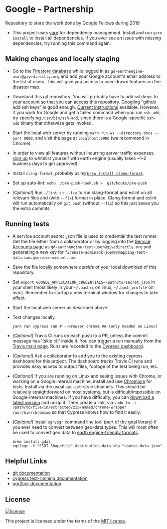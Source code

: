 # Google - Partnership
Repository to store the work done by Google Fellows during 2019 

* This project uses [yarn](http://yarnpkg.com/) for dependency management. 
Install and run `yarn install` to install all dependencies. If you ever see
an issue with missing dependencies, try running this command again.

## Making changes and locally staging
* Go to the [Firestore database](
https://console.firebase.google.com/project/mapping-crisis/database/firestore/data~2FALLOWED_USERS~2FALL_USERS)
while logged in as `gd-earthengine-user@givedirectly.org` and add your Google
account's email address to the list of users. This will give you access to
user-drawn features on the disaster map.

* Download this git repository. You will probably have to add ssh keys to your
account so that you can access this repository. Googling "github add ssh keys"
is good enough. [Current instructions](https://help.github.com/en/articles/generating-a-new-ssh-key-and-adding-it-to-the-ssh-agent)
available. However, if you work for Google and get a failed command when you run
`ssh-add`, try specifying `/usr/bin/ssh-add`, since there is a Google-specific
`ssh-add` binary that otherwise gets invoked.

* Start the local web server by running `yarn run ws --directory docs --port 8080`.
and visit the page at `localhost:8080` (we recommend in Chrome). 

* In order to view all features without incurring server traffic expenses, 
[sign up](https://earthengine.google.com/) to whitelist yourself with earth engine
(usually takes ~1-2 business days to get approved).

* Install `clang-format`, probably using [`brew install clang-format`](https://brew.sh).

* Set up auto-lint: `echo ./pre-push-hook.sh > .git/hooks/pre-push`

* *[Optional]* Run `./lint.sh --fix` to run clang-format and eslint on all relevant files and (with `--fix`) format in
place. Clang-format and eslint will run automatically on `git push` (without `--fix`) so this just
saves you the extra commits. 

## Running tests
* A service account secret .json file is used to credential the test
runner. Get the file either from a collaborator or by logging into the [Service Accounts page](
https://console.cloud.google.com/iam-admin/serviceaccounts?project=mapping-test-data)
as `gd-earthengine-test-user@givedirectly.org` and generating a new key for
`firebase-adminsdk-j6emn@mapping-test-data.iam.gserviceaccount.com`. 

* Save the file locally somewhere *outside* of your local download of this repository.

* Set `export GOOGLE_APPLICATION_CREDENTIALS=/path/to/secret.json` in your shell 
(most likely in your `~/.bashrc` on linux, `~/.bash_profile` on mac). Remember to startup a new terminal window for changes to
take effect.

* Start the local web server as described above. 

* Test changes locally.

    ```shell
    yarn run cypress run # --browser chrome ## (only needed on Linux) 
    ```

* *[Optional]* Travis CI runs on each push to a PR, unless the commit message has
'[skip ci]' inside it. You can trigger a run manually from the [Travis main
page](https://travis-ci.com/givedirectly/Google-Partnership). Runs are recorded
to the [Cypress dashboard](https://www.cypress.io/dashboard/).

* *[Optional]* Ask a collaborator to add you to the existing cypress dashboard for this project. The
dashboard tracks Travis CI runs and provides easy access to output files, footage of the test being run, etc. 

*  *[Optional]* If you are running on Linux and seeing issues with Chrome, or
   working on a Google internal machine, install  and use [Chromium](https://www.chromium.org)
for tests. Install via the usual `apt-get`-style channels. This should be
relatively straightforward on most systems, but is difficult/impossible on
Google-internal machines. If you have difficulty, you can [download a latest
version](https://download-chromium.appspot.com) and unzip it. Then create a
link, via `sudo ln -s /path/to/file/in/extracted/zip/named/chrome-wrapper
/usr/bin/chromium` so that Cypress knows how to find it easily.

* *[Optional]* Install `ogr2ogr` command line tool (part of the gdal library) if you ever need to
convert between geo-data types. This will most often be used to convert geo data to [earth
engine-friendly formats](https://developers.google.com/earth-engine/asset_manager).

    ```shell
    brew install gdal
    ogr2ogr -f "ESRI Shapefile" destination_data.shp "source-data.json"
    ```

## Helpful Links
* [git documentation](https://git-scm.com/docs)
* [cypress test-running documentation](https://docs.cypress.io/guides/guides/command-line.html#cypress-run)
* [ogr2ogr documentation](https://gdal.org/programs/ogr2ogr.html)

## License

[![license](https://img.shields.io/badge/license-MIT-green.svg)](/LICENSE)

This project is licensed under the  terms of the [MIT license](/LICENSE).

